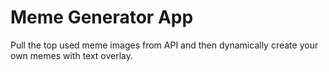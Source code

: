 # Meme Generator App

Pull the top used meme images from API and then dynamically create your own memes with text overlay.
